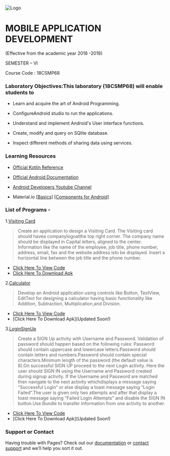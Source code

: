  ![Logo](https://svcengg.edu.in/wp-content/uploads/2020/12/SVCE1-1024x279.jpg)

# MOBILE APPLICATION DEVELOPMENT

 (Effective from the academic year 2018 -2019)
 
  SEMESTER – VI
  
  Course Code : 18CSMP68

### Laboratory Objectives:This laboratory (18CSMP68) will enable students to 

- Learn and acquire the art of Android Programming.

- ConfigureAndroid studio to run the applications.

- Understand and implement Android's User interface functions.

- Create, modify and query on SQlite database.

- Inspect different methods of sharing data using services. 

### Learning Resources

- [Official Kotlin Reference](https://kotlinlang.org/docs/kotlin-pdf.html)

- [Official Android Documentation](https://developer.android.com/docs)

- [Android Developers Youtube Channel](https://www.youtube.com/user/androiddevelopers)

- Material.io  [[Basics]](https://material.io/design/introduction) [[Components for Android]](https://material.io/components?platform=android)

### List of Programs -

1.[Visiting Card](https://github.com/shubhaam13/Mobile-Application-Development-lab-Program-VTU-6th-sem/tree/main/VistingCard)

  >Create an application to design a Visiting Card. The Visiting card should havea companylogoatthe
  top right corner. The company name should be displayed in Capital letters, aligned to the center.
  Information like the name of the employee, job title, phone number, address, email, fax and the
  website address isto be displayed. Insert a horizontal line between the job title and the phone number.

  - [Click Here To View Code](https://github.com/shubhaam13/Mobile-Application-Development-lab-Program-VTU-6th-sem/tree/main/VistingCard)
  - [Click Here To Download Apk](https://drive.google.com/file/d/1Dyec57br94BzRdZ5i24OEcfSIfNFLmnd/view?usp=drivesdk)
  
2.[Calculator](https://github.com/shubhaam13/Mobile-Application-Development-lab-Program-VTU-6th-sem/tree/main/Calculator)

>Develop an Android application using controls like Button, TextView, EditText for designing a calculator having basic functionality like Addition, Subtraction, Multiplication,and Division.
  - [Click Here To View Code](https://github.com/shubhaam13/Mobile-Application-Development-lab-Program-VTU-6th-sem/tree/main/Calculator)
  - [Click Here To Download Apk](Updated Soon!)

3.[LoginSignUp](https://github.com/shubhaam13/Mobile-Application-Development-lab-Program-VTU-6th-sem/tree/main/LoginSignUp)

>Create a SIGN Up activity with Username and Password. Validation of password should happen
based on the following rules:
Password should contain uppercase and lowercase letters.Password should contain letters and numbers.Password should contain special characters.Minimum length of the password (the default value is 8).On successful SIGN UP proceed to the next Login activity. Here the user should SIGN IN using the Username and Password created during signup activity. If the Username and Password are matched then navigate to the next activity whichdisplays a message saying “Successful Login” or else display a toast message saying “Login Failed”.The user is given only two attempts and after that display a toast message saying “Failed Login Attempts” and disable the SIGN IN button.Use Bundle to transfer information from one activity to another.
  - [Click Here To View Code](https://github.com/shubhaam13/Mobile-Application-Development-lab-Program-VTU-6th-sem/tree/main/LoginSignUp)
  - [Click Here To Download Apk](Updated Soon!)






### Support or Contact

Having trouble with Pages? Check out our [documentation](https://docs.github.com/categories/github-pages-basics/) or [contact support](https://support.github.com/contact) and we’ll help you sort it out.

